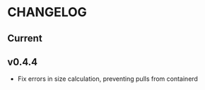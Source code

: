 # CHANGELOG

## Current

## v0.4.4

* Fix errors in size calculation, preventing pulls from containerd
